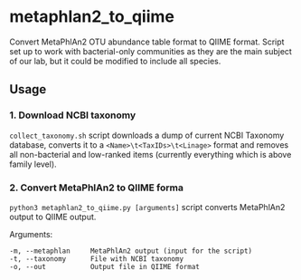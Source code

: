 # metaphlan2_to_qiime
Convert MetaPhlAn2 OTU abundance table format to QIIME format. Script set up to work with bacterial-only communities as they are the main subject of our lab, but it could be modified to include all species.

## Usage
### 1. Download NCBI taxonomy

`collect_taxonomy.sh` script downloads a dump of current NCBI Taxonomy database, converts it to a `<Name>\t<TaxIDs>\t<Linage>` format and removes all non-bacterial and low-ranked items (currently everything which is above family level).

### 2. Convert MetaPhlAn2 to QIIME forma

`python3 metaphlan2_to_qiime.py [arguments]` script converts MetaPhlAn2 output to QIIME output.

Arguments:
```
-m, --metaphlan     MetaPhlAn2 output (input for the script)
-t, --taxonomy      File with NCBI taxonomy
-o, --out           Output file in QIIME format
```
